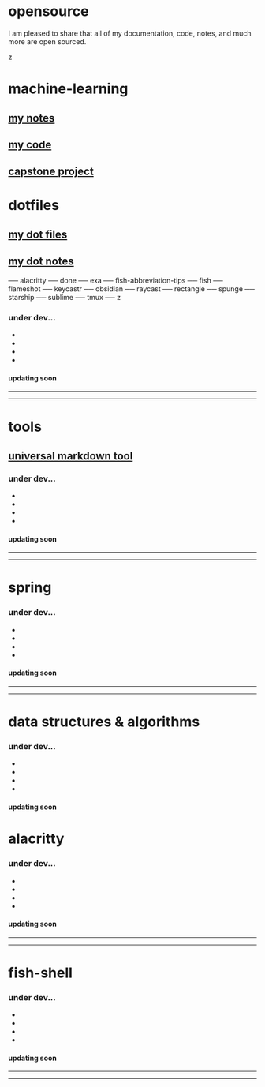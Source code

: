 # opensource
I am pleased to share that all of my documentation, code, notes, and much more are open sourced.


z

# machine-learning
## [my notes](https://github.com/aharo24/opensource/tree/main/machine-learning)
## [my code](https://github.com/aharo24/machine-learning-jupyternotebook)
## [capstone project](https://github.com/aharo24/machine-learning-jupyternotebook/blob/main/Projects/Capstone.ipynb)


# dotfiles
## [my dot files](https://github.com/aharo24/dotfiles)
## [my dot notes](https://github.com/aharo24/opensource/tree/main/dotfiles)

── alacritty
── done
── exa
── fish-abbreviation-tips
── fish
── flameshot
── keycastr 
── obsidian
── raycast
── rectangle
── spunge
── starship
── sublime
── tmux
── z


### under dev...
- 
- 
- 
- 
#### updating soon
---
---

# tools
## [universal markdown tool](https://github.com/aharo24/universal-markdown-linker)
### under dev...
- 
- 
- 
- 
#### updating soon

---
---
# spring
### under dev...
- 
- 
- 
- 
#### updating soon
---
---
# data structures & algorithms
### under dev...
- 
- 
- 
- 
#### updating soon


# alacritty
### under dev...
- 
- 
- 
- 
#### updating soon
---
---
# fish-shell
### under dev...
- 
- 
- 
- 
#### updating soon
---
---
